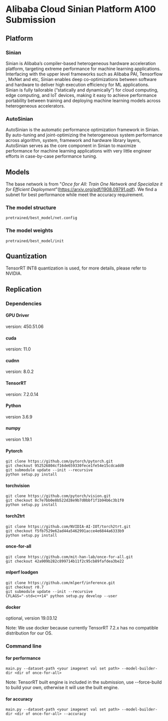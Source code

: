# Alibaba Cloud Sinian Platform A100 Submission 
## Platform

### Sinian
Sinian is Alibaba’s compiler-based heterogeneous hardware acceleration platform, targeting extreme performance for machine learning applications. Interfacing with the upper level frameworks such as Alibaba PAI, Tensorflow , MxNet and etc, Sinian enables deep co-optimizations between software and hardware to deliver high execution efficiency for ML applications. Sinian is fully tailorable (“statically and dynamically”) for cloud computing, edge computing, and IoT devices, making it easy to achieve performance portability between training and deploying machine learning models across heterogeneous accelerators. 
### AutoSinian
AutoSinian is the automatic performance optimization framework in Sinian. By auto-tuning and joint-optimizing the heterogeneous system performance across algorithm, system, framework and hardware library layers, AutoSinian serves as the core component in Sinian to maximize performance for machine learning applications with very little engineer efforts in case-by-case performance tuning.

## Models
The base network is from "<em>Once for All: Train One Network and Specialize it for Efficient Deployment</em>"(https://arxiv.org/pdf/1908.09791.pdf). We find a subnet for best performance while meet the accuracy requirement. 
### The model structure
```
pretrained/best_model/net.config
```
### The model weights
```
pretrained/best_model/init
```

## Quantization
TensorRT INT8 quantization is used, for more details, please refer to NVIDIA.

## Replication
### Dependencies
#### GPU Driver
version: 450.51.06
#### cuda
version: 11.0
#### cudnn
version: 8.0.2
#### TensorRT
version: 7.2.0.14
#### Python
version 3.6.9
#### numpy
version 1.19.1
#### Pytorch
```
git clone https://github.com/pytorch/pytorch.git
git checkout 952526804cf16de659330fece1fe54e15cdcadd0
git submodule update --init --recursive
python setup.py install
```
#### torchvision
```
git clone https://github.com/pytorch/vision.git
git checkout 8c7e7bb0e8b522d28e9b7d0bbf1f1b94b6c3b1f0
python setup.py install
```
#### torch2trt
```
git clone https://github.com/NVIDIA-AI-IOT/torch2trt.git
git checkout f5fb7529e62ad44a5462991acce4e6844a6333b9
python setup.py install
```
#### once-for-all
```
git clone https://github.com/mit-han-lab/once-for-all.git
git checkout 42a909b282c899714b11f2c95cb89fafdea3be22
```
#### mlperf loadgen
```
git clone https://github.com/mlperf/inference.git
git checkout r0.7
git submodule update --init --recursive
CFLAGS="-std=c++14" python setup.py develop --user
```
#### docker
optional, version 19.03.12

Note: We use docker because currently TensorRT 7.2.x has no compatible distribution for our OS.

### Command line 
#### for performance
```
main.py --dataset-path <your imagenet val set path> --model-builder-dir <dir of once-for-all>
```
Note: TensorRT built engine is included in the submission, use --force-build to build your own, otherwise it will use the built engine.
#### for accuracy
```
main.py --dataset-path <your imagenet val set path> --model-builder-dir <dir of once-for-all> --accuracy
```